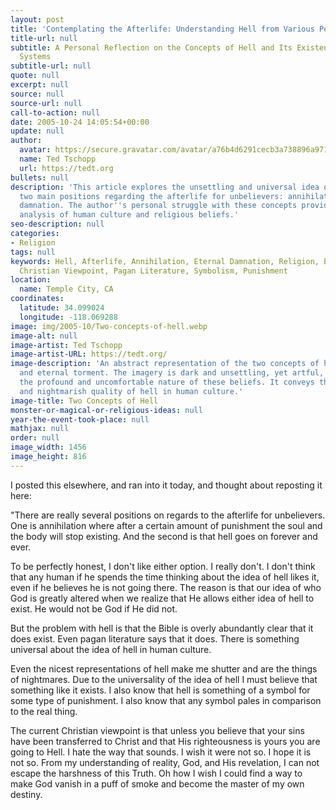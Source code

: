 ```yaml
---
layout: post
title: 'Contemplating the Afterlife: Understanding Hell from Various Perspectives'
title-url: null
subtitle: A Personal Reflection on the Concepts of Hell and Its Existence in Belief
  Systems
subtitle-url: null
quote: null
excerpt: null
source: null
source-url: null
call-to-action: null
date: 2005-10-24 14:05:54+00:00
update: null
author:
  avatar: https://secure.gravatar.com/avatar/a76b4d6291cecb3a738896a971bfb903?s=512&d=mp&r=g
  name: Ted Tschopp
  url: https://tedt.org
bullets: null
description: 'This article explores the unsettling and universal idea of hell, examining
  two main positions regarding the afterlife for unbelievers: annihilation and eternal
  damnation. The author''s personal struggle with these concepts provides a thought-provoking
  analysis of human culture and religious beliefs.'
seo-description: null
categories:
- Religion
tags: null
keywords: Hell, Afterlife, Annihilation, Eternal Damnation, Religion, Belief Systems,
  Christian Viewpoint, Pagan Literature, Symbolism, Punishment
location:
  name: Temple City, CA
coordinates:
  latitude: 34.099024
  longitude: -118.069288
image: img/2005-10/Two-concepts-of-hell.webp
image-alt: null
image-artist: Ted Tschopp
image-artist-URL: https://tedt.org/
image-description: 'An abstract representation of the two concepts of hell: annihilation
  and eternal torment. The imagery is dark and unsettling, yet artful, symbolizing
  the profound and uncomfortable nature of these beliefs. It conveys the universality
  and nightmarish quality of hell in human culture.'
image-title: Two Concepts of Hell
monster-or-magical-or-religious-ideas: null
year-the-event-took-place: null
mathjax: null
order: null
image_width: 1456
image_height: 816
---
```

I posted this elsewhere, and ran into it today, and thought about reposting it here:

"There are really several positions on regards to the afterlife for unbelievers. One is annihilation where after a certain amount of punishment the soul and the body will stop existing. And the second is that hell goes on forever and ever.

To be perfectly honest, I don't like either option. I really don't. I don't think that any human if he spends the time thinking about the idea of hell likes it, even if he believes he is not going there. The reason is that our idea of who God is greatly altered when we realize that He allows either idea of hell to exist. He would not be God if He did not.

But the problem with hell is that the Bible is overly abundantly clear that it does exist. Even pagan literature says that it does. There is something universal about the idea of hell in human culture.

Even the nicest representations of hell make me shutter and are the things of nightmares. Due to the universality of the idea of hell I must believe that something like it exists. I also know that hell is something of a symbol for some type of punishment. I also know that any symbol pales in comparison to the real thing.

The current Christian viewpoint is that unless you believe that your sins have been transferred to Christ and that His righteousness is yours you are going to Hell. I hate the way that sounds. I wish it were not so. I hope it is not so. From my understanding of reality, God, and His revelation, I can not escape the harshness of this Truth. Oh how I wish I could find a way to make God vanish in a puff of smoke and become the master of my own destiny.
